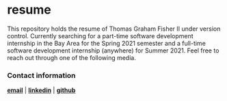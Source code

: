 # resume
This repository holds the resume of Thomas Graham Fisher II under version control. Currently searching for a part-time software development internship in the Bay Area for the Spring 2021 semester and a full-time software development internship (anywhere) for Summer 2021. Feel free to reach out through one of the following media.

### Contact information
[**email**](mailto:tfisher4@nd.edu) | 
[**linkedin**](https://linkedin.com/in/thomas-g-fisher) | 
[**github**](https://github.com/tgfisher4/)

